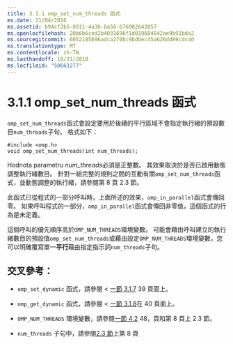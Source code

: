 ```yaml
---
title: 3.1.1 omp_set_num_threads 函式
ms.date: 11/04/2016
ms.assetid: b94cf2b5-8011-4a3b-ba56-676982642857
ms.openlocfilehash: 20b6b6ced2b4031696f1d019604842ae9b91bda2
ms.sourcegitcommit: 6052185696adca270bc9bdbec45a626dd89cdcdd
ms.translationtype: MT
ms.contentlocale: zh-TW
ms.lasthandoff: 10/31/2018
ms.locfileid: "50663277"
---
```

# <a name="311-ompsetnumthreads-function"></a>3.1.1 omp_set_num_threads 函式

`omp_set_num_threads`函式會設定要用於後續的平行區域不會指定執行緒的預設數目`num_threads`子句。 格式如下：

```
#include <omp.h>
void omp_set_num_threads(int num_threads);
```

Hodnota parametru *num_threads*必須是正整數。 其效果取決於是否已啟用動態調整執行緒數目。 針對一組完整的規則之間的互動有關`omp_set_num_threads`函式，並動態調整的執行緒，請參閱第 8 頁 2.3 節。

此函式已從程式的一部分呼叫時，上面所述的效果，`omp_in_parallel`函式會傳回零。 如果呼叫程式的一部分，`omp_in_parallel`函式會傳回非零值，這個函式的行為是未定義。

這個呼叫的優先順序高於`OMP_NUM_THREADS`環境變數。 可能會藉由呼叫建立的執行緒數目的預設值`omp_set_num_threads`或藉由設定`OMP_NUM_THREADS`環境變數，您可以明確覆寫單一**平行**藉由指定指示詞`num_threads`子句。

## <a name="cross-references"></a>交叉參考：

- `omp_set_dynamic` 函式，請參閱 <<c0> [ 一節 3.1.7](../../parallel/openmp/3-1-7-omp-set-dynamic-function.md) 39 頁面上。

- `omp_get_dynamic` 函式，請參閱 <<c0> [ 一節 3.1.8](../../parallel/openmp/3-1-8-omp-get-dynamic-function.md)在 40 頁面上。

- `OMP_NUM_THREADS` 環境變數，請參閱[一節 4.2](../../parallel/openmp/4-2-omp-num-threads.md) 48，頁和第 8 頁上 2.3 節。

- `num_threads` 子句中，請參閱[2.3 節](../../parallel/openmp/2-3-parallel-construct.md)上第 8 頁